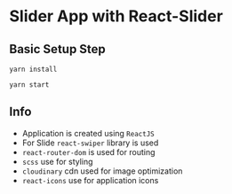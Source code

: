 # Slider App with React-Slider

## Basic Setup Step
```
yarn install

yarn start
```

## Info
- Application is created using `ReactJS`
- For Slide `react-swiper` library is used
- `react-router-dom` is used for routing
-  `scss` use for styling
- `cloudinary` cdn used for image optimization
- `react-icons` use for application icons